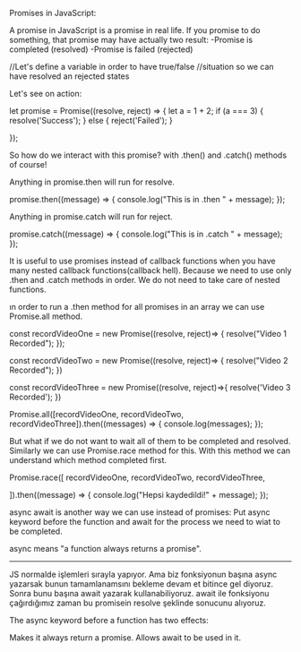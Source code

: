 Promises in JavaScript:

A promise in JavaScript is a promise in real life.
If you promise to do something, that promise may have actually two result:
-Promise is completed (resolved) 
-Promise is failed (rejected)

//Let's define a variable in order to have true/false
//situation so we can have resolved an rejected states


Let's see on action:

let promise = Promise((resolve, reject) => {
    let a = 1 + 2;
    if (a === 3) {
        resolve('Success');
    } else {
        reject('Failed');
    }

});

So how do we interact with this promise?
with .then() and .catch() methods of course!

Anything in promise.then will run for resolve.

promise.then((message) => {
    console.log("This is in .then " + message);
});

Anything in promise.catch will run for reject.

promise.catch((message) => {
    console.log("This is in .catch " + message);
});


It is useful to use promises instead of callback functions when
you have many nested callback functions(callback hell).
Because we need to use only .then and .catch methods in order.
We do not need to take care of nested functions.


ın order to run a .then method for all promises in an array we can use Promise.all method.

const recordVideoOne = new Promise((resolve, reject)=> {
    resolve("Video 1 Recorded");
});

const recordVideoTwo = new Promise((resolve, reject)=> {
    resolve("Video 2 Recorded");
})

const recordVideoThree = new Promise((resolve, reject)=>{
    resolve('Video 3 Recorded');
})

Promise.all([recordVideoOne, recordVideoTwo, recordVideoThree]).then((messages) => {
    console.log(messages);
});


But what if we do not want to wait all of them to be completed and resolved.
Similarly we can use Promise.race method for this. With this method we can understand which method completed first.

Promise.race([
    recordVideoOne,
    recordVideoTwo,
    recordVideoThree,
    
]).then((message) => {
    console.log("Hepsi kaydedildi!" + message);
});


async await is another way we can use instead of promises:
Put async keyword before the function and await for the process we need to wiat to be completed.

async means "a function always returns a promise".


--------------
JS normalde işlemleri sırayla yapıyor.
Ama biz fonksiyonun başına async yazarsak bunun tamamlanamsını bekleme devam et bitince gel diyoruz.
Sonra bunu başına await yazarak kullanabiliyoruz.
await ile fonksiyonu çağırdığımız zaman bu promisein resolve şeklinde sonucunu alıyoruz. 

The async keyword before a function has two effects:

Makes it always return a promise.
Allows await to be used in it.


